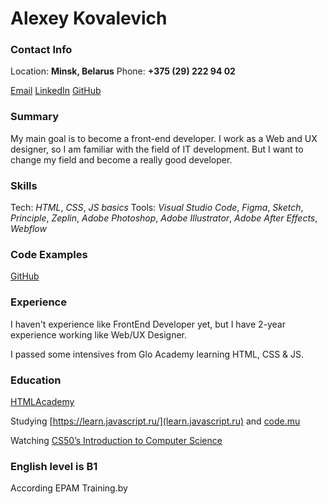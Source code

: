 # Alexey Kovalevich


### Contact Info

Location: **Minsk, Belarus**
Phone: **+375 (29) 222 94 02**

[Email](belshina25@gmail.com) [LinkedIn](https://www.linkedin.com/in/alexkovalevich27/) [GitHub](https://github.com/Alexey-Kovalevich)


### Summary

My main goal is to become a front-end developer. I work as a Web and UX designer, so I am familiar with the field of IT development. But I want to change my field and become a really good developer.


### Skills

Tech: *HTML*, *CSS*, *JS basics*
Tools: *Visual Studio Code*, *Figma*, *Sketch*, *Principle*, *Zeplin*, *Adobe Photoshop*, *Adobe Illustrator*, *Adobe After Effects*, *Webflow*


### Code Examples

[GitHub](https://github.com/Alexey-Kovalevich)


### Experience

I haven't experience like FrontEnd Developer yet, but I have 2-year experience working like Web/UX Designer.

I passed some intensives from Glo Academy learning HTML, CSS & JS.


### Education

[HTMLAcademy](https://htmlacademy.ru/profile/id1249951)

Studying [https://learn.javascript.ru/](learn.javascript.ru) and [code.mu](http://code.mu/ru/javascript/book/prime/)

Watching [CS50’s Introduction to Computer Science](https://www.edx.org/course/cs50s-introduction-to-computer-science)


### English level is B1

According EPAM Training.by